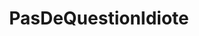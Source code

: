 ---
title: PasDeQuestionIdiote
crosslinks:
- france
- OutOfTheLoop
- changelog
- NoStupidQuestions
- askscience
- explainlikeimfive
- motorcycles
- Norway
---